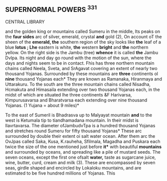 ## **SUPERNORMAL POWERS <sup>331</sup>**

CENTRAL LIBRARY

and the golden king or mountains called Sumeru in the middle, Its peaks on the **faur sides** arc of silver, emerald, crystal **and** gold (2), On account oT the sheen of the **emerald, the** southern region of the sky looks like **the** leaf of a blue **lotus ; Lhe** eastern is white, **the** western **bright** and **the** northern yellow. On the right side is the Jambu (tree) **whence** it is called **the** Jambu Dvlpa. Its night and day go round with the motion of the sun, where the days and nights seem to be in contact. Fhis has three northern mountain chains called Neela, Sveta, and SrAgavat covering an extent of nearly two thousand Yojanas. Surrounded by these mountains are **three** continents ol **nine** thousand Yojanas each\* They are known as Ramanaka, Hiranmaya and Uttarakuru. To the south are the three mountain chains called Nisadha, Hcmakuta and Himasaila extending over two thousand Yojanas each, in the midst of which are situated lhe three continents &F Harivarsa, Kimpurusavarsa and Bharatvarsa each extending over nine thousand Yojanas. (1 Yujana = about 9 miles)\*

To the east of Sumeril is Bhadrasva up to Malyayat mountain **and** to the west is Ketumala tip to tiandhamadana mountain. In their midst is Ilavrtavarsa. The diameter ofJambudvTpa is a hundred thousand Yojanas and stretches round Sumeru for fifty thousand Yojanas\* These arc surrounded by double their extent oi salt water ocean. After them arc the OvJpas called Saka, Kusa, K.rauheha, Sfilmala, Magadha and Puskara each twice the size of the one mentioned just before **it\*** with beautiful **mountains** and surrounded by oceans, and spreading like a pile of mustard seeds. The seven oceans, except the first one ofsalt **water,** taste as sugarcane juice, wine, butter, curd, cream and milk (3). These are encompassed by seven seas, girdle shaped and encircled by Lokaloku mountains, and are estimated to be five hundred millions of Yojanas. This